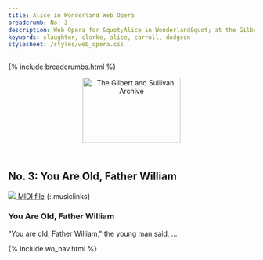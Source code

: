 ```yaml
---
title: Alice in Wonderland Web Opera
breadcrumb: No. 3
description: Web Opera for &quot;Alice in Wonderland&quot; at the Gilbert and Sullivan Archive
keywords: slaughter, clarke, alice, carroll, dodgson
stylesheet: /styles/web_opera.css
---
```


{% include breadcrumbs.html %}
<header>
    <a href="../../index.html"><img src="https://gsarchive.net/layout/images/logo3sm.jpg" alt="The Gilbert and Sullivan Archive" width="200" height="133" border="0"></a>
    <div class=titlecard style="background-color: #ffffcc; background-image: url(../graphics/title.gif)" title="Alice in Wonderland"></div>
</header>

## No. 3: You Are Old, Father William

[ ![](/layout/images/midi.gif) MIDI file](../midi/aiw03.mid)
{:.musiclinks}

### You Are Old, Father William

"You are old, Father William,"
the young man said,
...

{% include wo_nav.html %}
